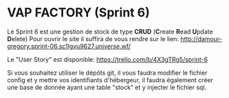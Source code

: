 # VAP FACTORY (Sprint 6)

Le Sprint 6 est une gestion de stock de type **CRUD** (**C**reate **R**ead **U**pdate **D**elete)
Pour ouvrir le site il suffira de vous rendre sur le lien: http://damour-gregory.sprint-06.sc1lgvu9627.universe.wf/


Le "User Story" est disponible: https://trello.com/b/4X3gTRg5/sprint-6



Si vous souhaitez utiliser le dépôts git, il vous faudra modifier le fichier config et y mettre vos identifiants d'hébergeur, il faudra également créer une base de donnée ayant une table "stock" et y injecter le fichier sql.

